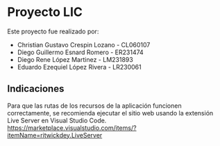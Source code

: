 # Proyecto LIC

Este proyecto fue realizado por:

- Christian Gustavo Crespin Lozano - CL060107
- Diego Guillermo Esnard Romero - ER231474
- Diego Rene López Martinez - LM231893
- Eduardo Ezequiel López Rivera - LR230061

## Indicaciones

Para que las rutas de los recursos de la aplicación funcionen correctamente, se recomienda ejecutar el sitio web usando la extensión Live Server en Visual Studio Code. https://marketplace.visualstudio.com/items/?itemName=ritwickdey.LiveServer
